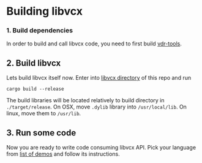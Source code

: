 # Building libvcx

### 1. Build dependencies
In order to build and call libvcx code, you need to first build [vdr-tools](https://gitlab.com/evernym/verity/vdr-tools).

## 2. Build libvcx
Lets build libvcx itself now. Enter into [libvcx directory](../libvcx) of this repo and run
```
cargo build --release
```
The build libraries will be located relatively to build directory in `./target/release`. On OSX, move `.dylib` library
into `/usr/local/lib`. On linux, move them to `/usr/lib`. 

## 3. Run some code
Now you are ready to write code consuming libvcx API. Pick your language from [list of demos](https://github.com/AbsaOSS/libvcx#get-started)
and follow its instructions.

